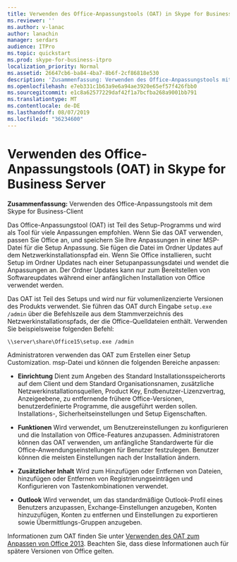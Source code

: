 ```yaml
---
title: Verwenden des Office-Anpassungstools (OAT) in Skype for Business Server
ms.reviewer: ''
ms.author: v-lanac
author: lanachin
manager: serdars
audience: ITPro
ms.topic: quickstart
ms.prod: skype-for-business-itpro
localization_priority: Normal
ms.assetid: 26647cb6-ba84-4ba7-8b6f-2cf86818e530
description: 'Zusammenfassung: Verwenden des Office-Anpassungstools mit dem Skype for Business-Client'
ms.openlocfilehash: e7eb331c1b63a9e6a94ae3920e65ef57f426fbb0
ms.sourcegitcommit: e1c8a62577229daf42f1a7bcfba268a9001bb791
ms.translationtype: MT
ms.contentlocale: de-DE
ms.lasthandoff: 08/07/2019
ms.locfileid: "36234600"
---
```

# <a name="use-the-office-customization-tool-oct-in-skype-for-business-server"></a>Verwenden des Office-Anpassungstools (OAT) in Skype for Business Server
 
**Zusammenfassung:** Verwenden des Office-Anpassungstools mit dem Skype for Business-Client
  
Das Office-Anpassungstool (OAT) ist Teil des Setup-Programms und wird als Tool für viele Anpassungen empfohlen. Wenn Sie das OAT verwenden, passen Sie Office an, und speichern Sie Ihre Anpassungen in einer MSP-Datei für die Setup Anpassung. Sie fügen die Datei im Ordner Updates auf dem Netzwerkinstallationspfad ein. Wenn Sie Office installieren, sucht Setup im Ordner Updates nach einer Setupanpassungsdatei und wendet die Anpassungen an. Der Ordner Updates kann nur zum Bereitstellen von Softwareupdates während einer anfänglichen Installation von Office verwendet werden.
  
Das OAT ist Teil des Setups und wird nur für volumenlizenzierte Versionen des Produkts verwendet. Sie führen das OAT durch Eingabe `setup.exe /admin` über die Befehlszeile aus dem Stammverzeichnis des Netzwerkinstallationspfads, der die Office-Quelldateien enthält. Verwenden Sie beispielsweise folgenden Befehl:
  
 ```
\\server\share\Office15\setup.exe /admin
```
  
Administratoren verwenden das OAT zum Erstellen einer Setup Customization. msp-Datei und können die folgenden Bereiche anpassen:
  
- **Einrichtung** Dient zum Angeben des Standard Installationsspeicherorts auf dem Client und dem Standard Organisationsnamen, zusätzliche Netzwerkinstallationsquellen, Product Key, Endbenutzer-Lizenzvertrag, Anzeigeebene, zu entfernende frühere Office-Versionen, benutzerdefinierte Programme, die ausgeführt werden sollen. Installations-, Sicherheitseinstellungen und Setup Eigenschaften.
    
- **Funktionen** Wird verwendet, um Benutzereinstellungen zu konfigurieren und die Installation von Office-Features anzupassen. Administratoren können das OAT verwenden, um anfängliche Standardwerte für die Office-Anwendungseinstellungen für Benutzer festzulegen. Benutzer können die meisten Einstellungen nach der Installation ändern.
    
- **Zusätzlicher Inhalt** Wird zum Hinzufügen oder Entfernen von Dateien, hinzufügen oder Entfernen von Registrierungseinträgen und Konfigurieren von Tastenkombinationen verwendet.
    
- **Outlook** Wird verwendet, um das standardmäßige Outlook-Profil eines Benutzers anzupassen, Exchange-Einstellungen anzugeben, Konten hinzuzufügen, Konten zu entfernen und Einstellungen zu exportieren sowie Übermittlungs-Gruppen anzugeben.
    
Informationen zum OAT finden Sie unter [Verwenden des OAT zum Anpassen von Office 2013](https://docs.microsoft.com/previous-versions/office/office-2013-resource-kit/cc179132(v=office.15)). Beachten Sie, dass diese Informationen auch für spätere Versionen von Office gelten.
  


